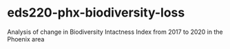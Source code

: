 # eds220-phx-biodiversity-loss
Analysis of change in Biodiversity Intactness Index from 2017 to 2020 in the Phoenix area
